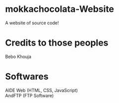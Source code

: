 # mokkachocolata-Website
A website of source code!


# Credits to those peoples
Bebo Khouja

# Softwares
AIDE Web (HTML, CSS, JavaScript) <br>
AndFTP (FTP Software)
